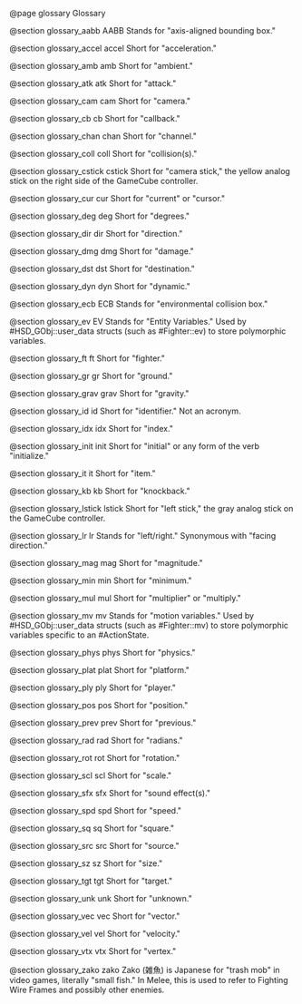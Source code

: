 @page glossary Glossary

@section glossary_aabb AABB
Stands for "axis-aligned bounding box."

@section glossary_accel accel
Short for "acceleration."

@section glossary_amb amb
Short for "ambient."

@section glossary_atk atk
Short for "attack."

@section glossary_cam cam
Short for "camera."

@section glossary_cb cb
Short for "callback."

@section glossary_chan chan
Short for "channel."

@section glossary_coll coll
Short for "collision(s)."

@section glossary_cstick cstick
Short for "camera stick," the yellow analog stick on the right side of the
GameCube controller.

@section glossary_cur cur
Short for "current" or "cursor."

@section glossary_deg deg
Short for "degrees."

@section glossary_dir dir
Short for "direction."

@section glossary_dmg dmg
Short for "damage."

@section glossary_dst dst
Short for "destination."

@section glossary_dyn dyn
Short for "dynamic."

@section glossary_ecb ECB
Stands for "environmental collision box."

@section glossary_ev EV
Stands for "Entity Variables." Used by #HSD_GObj::user_data structs (such as
#Fighter::ev) to store polymorphic variables.

@section glossary_ft ft
Short for "fighter."

@section glossary_gr gr
Short for "ground."

@section glossary_grav grav
Short for "gravity."

@section glossary_id id
Short for "identifier." Not an acronym.

@section glossary_idx idx
Short for "index."

@section glossary_init init
Short for "initial" or any form of the verb "initialize."

@section glossary_it it
Short for "item."

@section glossary_kb kb
Short for "knockback."

@section glossary_lstick lstick
Short for "left stick," the gray analog stick on the GameCube controller.

@section glossary_lr lr
Stands for "left/right." Synonymous with "facing direction."

@section glossary_mag mag
Short for "magnitude."

@section glossary_min min
Short for "minimum."

@section glossary_mul mul
Short for "multiplier" or "multiply."

@section glossary_mv mv
Stands for "motion variables." Used by #HSD_GObj::user_data structs (such as
#Fighter::mv) to store polymorphic variables specific to an #ActionState.

@section glossary_phys phys
Short for "physics."

@section glossary_plat plat
Short for "platform."

@section glossary_ply ply
Short for "player."

@section glossary_pos pos
Short for "position."

@section glossary_prev prev
Short for "previous."

@section glossary_rad rad
Short for "radians."

@section glossary_rot rot
Short for "rotation."

@section glossary_scl scl
Short for "scale."

@section glossary_sfx sfx
Short for "sound effect(s)."

@section glossary_spd spd
Short for "speed."

@section glossary_sq sq
Short for "square."

@section glossary_src src
Short for "source."

@section glossary_sz sz
Short for "size."

@section glossary_tgt tgt
Short for "target."

@section glossary_unk unk
Short for "unknown."

@section glossary_vec vec
Short for "vector."

@section glossary_vel vel
Short for "velocity."

@section glossary_vtx vtx
Short for "vertex."

@section glossary_zako zako
Zako (雑魚) is Japanese for "trash mob" in video games, literally "small fish."
In Melee, this is used to refer to Fighting Wire Frames and possibly other
enemies.
